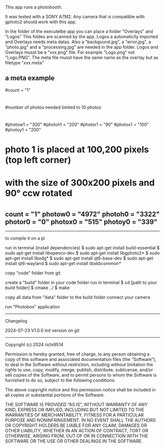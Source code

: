 This app runs a photobooth.

It was tested with a SONY A7M2. Any camera that is compatible with gphoto2 should work with this app.

In the folder of the executelbe app you can place a folder "Overlays" and "Logos"
This foldes are scanned by the app. Logos a automaticlly imported and Overlays needs meta datas.
Also a "backgound.jpg", a "error.jpg", a "photo.jpg" and a "processing.jpg" are needed in the app folder.
Logos and Overlays musst be a "xxx.png" file. For example "Logo.png" not "Logo.PNG".
The meta file musst have the same name as the overlay but as filetype "xxx.meta"

a meta example
------------------------------------------------------------------------------
#count = "1" 
#
#number of photos needed limited to 10 photos 
#
#photow1 = "300"
#photoh1 = "200"
#photor1 = "90"
#photox1 = "100"
#photoy1 = "200"
#
# photo 1 is placed at 100,200 pixels (top left corner)
# with the size of 300x200 pixels and 90° ccw rotated
#

count = "1"
photow0 = "4972"
photoh0 = "3322"
photor0 = "0"
photox0 = "515"
photoy0 = "339"
------------------------------------------------------------------------------




------------------------------------------------------------------------------

to compile it on a pi 

run in terminal (install dependencies)
$ sudo apt-get install build-essential
$ sudo apt-get install libopencv-dev
$ sudo apt-get install libgphoto2*
$ sudo apt-get install libxdg*
$ sudo apt-get install qt6-base-dev
$ sudo apt-get install qt6-wayland
$ sudo apt-get install libxkbcommon*

copy "code" folder from git

create a "build" folder in your code folder
run in terminal
$ cd [path to your build folder]
$ cmake ../
$ make

copy all data from "data" folder to the build folder
connect your camera

run "Photobox" application

------------------------------------------------------------------------------

Changelog

2024-07-23 V1.0.0 init version on git

--------------------------

Copyright (c) 2024 richi9514

Permission is hereby granted, free of charge, to any person obtaining a copy of this software and associated documentation files (the “Software”), to deal in the Software without restriction, including without limitation the rights to use, copy, modify, merge, publish, distribute, sublicense, and/or sell copies of the Software, and to permit persons to whom the Software is furnished to do so, subject to the following conditions:

The above copyright notice and this permission notice shall be included in all copies or substantial portions of the Software.

THE SOFTWARE IS PROVIDED “AS IS”, WITHOUT WARRANTY OF ANY KIND, EXPRESS OR IMPLIED, INCLUDING BUT NOT LIMITED TO THE WARRANTIES OF MERCHANTABILITY, FITNESS FOR A PARTICULAR PURPOSE AND NONINFRINGEMENT. IN NO EVENT SHALL THE AUTHORS OR COPYRIGHT HOLDERS BE LIABLE FOR ANY CLAIM, DAMAGES OR OTHER LIABILITY, WHETHER IN AN ACTION OF CONTRACT, TORT OR OTHERWISE, ARISING FROM, OUT OF OR IN CONNECTION WITH THE SOFTWARE OR THE USE OR OTHER DEALINGS IN THE SOFTWARE. 